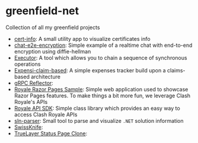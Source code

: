 # greenfield-net
Collection of all my greenfield projects

- [cert-info](https://github.com/antoniovalentini/greenfield-net/tree/main/src/CertInfo): A small utility app to visualize certificates info
- [chat-e2e-encryption](https://github.com/antoniovalentini/greenfield-net/tree/main/src/DiffieHellman): Simple example of a realtime chat with end-to-end encryption using diffie-hellman
- [Executor](https://github.com/antoniovalentini/greenfield-net/tree/main/src/Executor): A tool which allows you to chain a sequence of synchronous operations
- [Expensi-claim-based](https://github.com/antoniovalentini/greenfield-net/tree/main/src/ExpensiClaimsBased): A simple expenses tracker build upon a claims-based architecture
- [gRPC Reflector](https://github.com/antoniovalentini/greenfield-net/tree/main/src/GrpcReflector):
- [Royale Razor Pages Sample](https://github.com/antoniovalentini/greenfield-net/tree/main/src/RazorSample): Simple web application used to showcase Razor Pages features. To make things a bit more fun, we leverage Clash Royale's APIs
- [Royale API SDK](https://github.com/antoniovalentini/greenfield-net/tree/main/src/RoyaleSdk): Simple class library which provides an easy way to access Clash Royale APIs
- [sln-parser](https://github.com/antoniovalentini/greenfield-net/tree/main/src/sln-parser): Small tool to parse and visualize `.NET` solution information
- [SwissKnife](https://github.com/antoniovalentini/greenfield-net/tree/main/src/Swissknife):
- [TrueLayer Status Page Clone](https://github.com/antoniovalentini/greenfield-net/tree/main/src/TrueLayerStatusPage): 
